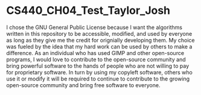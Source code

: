 # CS440_CH04_Test_Taylor_Josh

I chose the GNU General Public License because I want the algorithms written in this repository to be accessible, modified, and used by everyone as long as they give me the credit for orignially developing them. My choice was fueled by the idea that my hard work can be used by others to make a difference. As an individual who has used GIMP and other open-source programs, I would love to contribute to the open-source community and bring powerful software to the hands of people who are not willing to pay for proprietary software. In turn by using my copyleft software, others who use it or modify it will be required to continue to contribute to the growing open-source community and bring free software to everyone.
